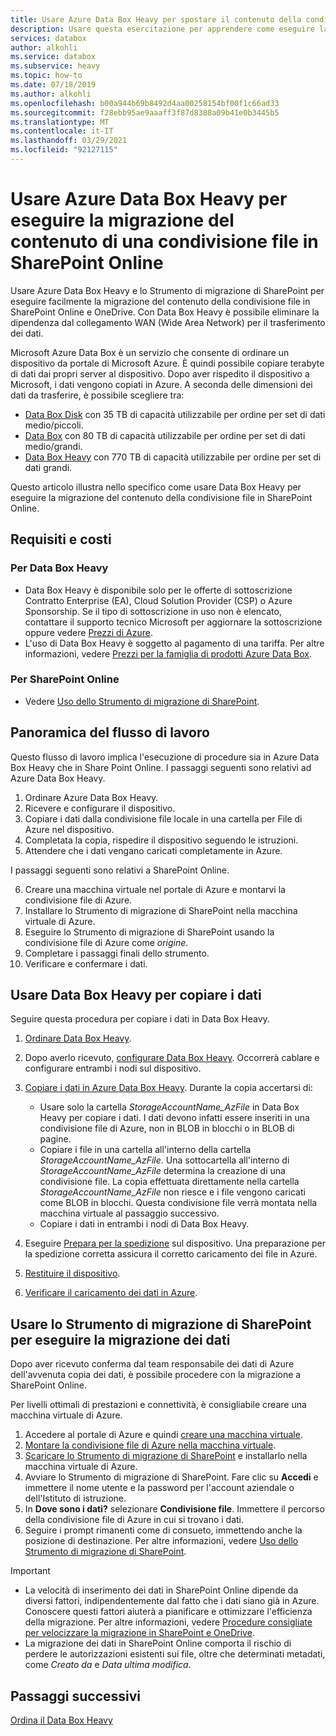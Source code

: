 ```yaml
---
title: Usare Azure Data Box Heavy per spostare il contenuto della condivisione file in SharePoint Online
description: Usare questa esercitazione per apprendere come eseguire la migrazione del contenuto di una condivisione file in Share Point Online usando Azure Data Box Heavy
services: databox
author: alkohli
ms.service: databox
ms.subservice: heavy
ms.topic: how-to
ms.date: 07/18/2019
ms.author: alkohli
ms.openlocfilehash: b00a944b69b8492d4aa00258154bf00f1c66ad33
ms.sourcegitcommit: f28ebb95ae9aaaff3f87d8388a09b41e0b3445b5
ms.translationtype: MT
ms.contentlocale: it-IT
ms.lasthandoff: 03/29/2021
ms.locfileid: "92127115"
---
```

# <a name="use-the-azure-data-box-heavy-to-migrate-your-file-share-content-to-sharepoint-online"></a>Usare Azure Data Box Heavy per eseguire la migrazione del contenuto di una condivisione file in SharePoint Online

Usare Azure Data Box Heavy e lo Strumento di migrazione di SharePoint per eseguire facilmente la migrazione del contenuto della condivisione file in SharePoint Online e OneDrive. Con Data Box Heavy è possibile eliminare la dipendenza dal collegamento WAN (Wide Area Network) per il trasferimento dei dati.

Microsoft Azure Data Box è un servizio che consente di ordinare un dispositivo da portale di Microsoft Azure. È quindi possibile copiare terabyte di dati dai propri server al dispositivo. Dopo aver rispedito il dispositivo a Microsoft, i dati vengono copiati in Azure. A seconda delle dimensioni dei dati da trasferire, è possibile scegliere tra:

- [Data Box Disk](./data-box-disk-overview.md) con 35 TB di capacità utilizzabile per ordine per set di dati medio/piccoli.
- [Data Box](./data-box-overview.md) con 80 TB di capacità utilizzabile per ordine per set di dati medio/grandi.
- [Data Box Heavy](./data-box-heavy-overview.md) con 770 TB di capacità utilizzabile per ordine per set di dati grandi.

Questo articolo illustra nello specifico come usare Data Box Heavy per eseguire la migrazione del contenuto della condivisione file in SharePoint Online.

## <a name="requirements-and-costs"></a>Requisiti e costi

### <a name="for-data-box-heavy"></a>Per Data Box Heavy

- Data Box Heavy è disponibile solo per le offerte di sottoscrizione Contratto Enterprise (EA), Cloud Solution Provider (CSP) o Azure Sponsorship. Se il tipo di sottoscrizione in uso non è elencato, contattare il supporto tecnico Microsoft per aggiornare la sottoscrizione oppure vedere [Prezzi di Azure](https://azure.microsoft.com/pricing/).
- L'uso di Data Box Heavy è soggetto al pagamento di una tariffa. Per altre informazioni, vedere [Prezzi per la famiglia di prodotti Azure Data Box](https://azure.microsoft.com/pricing/details/databox/heavy/).


### <a name="for-sharepoint-online"></a>Per SharePoint Online

- Vedere [Uso dello Strumento di migrazione di SharePoint](/sharepointmigration/how-to-use-the-sharepoint-migration-tool).

## <a name="workflow-overview"></a>Panoramica del flusso di lavoro

Questo flusso di lavoro implica l'esecuzione di procedure sia in Azure Data Box Heavy che in Share Point Online.
I passaggi seguenti sono relativi ad Azure Data Box Heavy.

1. Ordinare Azure Data Box Heavy.
2. Ricevere e configurare il dispositivo.
3. Copiare i dati dalla condivisione file locale in una cartella per File di Azure nel dispositivo.
4. Completata la copia, rispedire il dispositivo seguendo le istruzioni.
5. Attendere che i dati vengano caricati completamente in Azure.

I passaggi seguenti sono relativi a SharePoint Online.

6. Creare una macchina virtuale nel portale di Azure e montarvi la condivisione file di Azure.
7. Installare lo Strumento di migrazione di SharePoint nella macchina virtuale di Azure.
8. Eseguire lo Strumento di migrazione di SharePoint usando la condivisione file di Azure come *origine*.
9. Completare i passaggi finali dello strumento.
10. Verificare e confermare i dati.

## <a name="use-data-box-heavy-to-copy-data"></a>Usare Data Box Heavy per copiare i dati

Seguire questa procedura per copiare i dati in Data Box Heavy.

1. [Ordinare Data Box Heavy](data-box-heavy-deploy-ordered.md).
2. Dopo averlo ricevuto, [configurare Data Box Heavy](data-box-heavy-deploy-set-up.md). Occorrerà cablare e configurare entrambi i nodi sul dispositivo.
3. [Copiare i dati in Azure Data Box Heavy](data-box-heavy-deploy-copy-data.md). Durante la copia accertarsi di:

    - Usare solo la cartella *StorageAccountName_AzFile* in Data Box Heavy per copiare i dati. I dati devono infatti essere inseriti in una condivisione file di Azure, non in BLOB in blocchi o in BLOB di pagine.
    - Copiare i file in una cartella all'interno della cartella *StorageAccountName_AzFile*. Una sottocartella all'interno di *StorageAccountName_AzFile* determina la creazione di una condivisione file. La copia effettuata direttamente nella cartella *StorageAccountName_AzFile* non riesce e i file vengono caricati come BLOB in blocchi. Questa condivisione file verrà montata nella macchina virtuale al passaggio successivo.
    - Copiare i dati in entrambi i nodi di Data Box Heavy.
3. Eseguire [Prepara per la spedizione](data-box-heavy-deploy-picked-up.md#prepare-to-ship) sul dispositivo. Una preparazione per la spedizione corretta assicura il corretto caricamento dei file in Azure.
4. [Restituire il dispositivo](data-box-heavy-deploy-picked-up.md#ship-data-box-heavy-back).
5. [Verificare il caricamento dei dati in Azure](data-box-heavy-deploy-picked-up.md#verify-data-upload-to-azure).

## <a name="use-spmt-to-migrate-data"></a>Usare lo Strumento di migrazione di SharePoint per eseguire la migrazione dei dati

Dopo aver ricevuto conferma dal team responsabile dei dati di Azure dell'avvenuta copia dei dati, è possibile procedere con la migrazione a SharePoint Online.

Per livelli ottimali di prestazioni e connettività, è consigliabile creare una macchina virtuale di Azure.

1. Accedere al portale di Azure e quindi [creare una macchina virtuale](../virtual-machines/windows/quick-create-portal.md).
2. [Montare la condivisione file di Azure nella macchina virtuale](../storage/files/storage-how-to-use-files-windows.md#mount-the-azure-file-share-with-file-explorer).
3. [Scaricare lo Strumento di migrazione di SharePoint](https://spmtreleasescus.blob.core.windows.net/install/default.htm) e installarlo nella macchina virtuale di Azure.
4. Avviare lo Strumento di migrazione di SharePoint. Fare clic su **Accedi** e immettere il nome utente e la password per l'account aziendale o dell'Istituto di istruzione.
5. In **Dove sono i dati?** selezionare **Condivisione file**. Immettere il percorso della condivisione file di Azure in cui si trovano i dati.
6. Seguire i prompt rimanenti come di consueto, immettendo anche la posizione di destinazione. Per altre informazioni, vedere [Uso dello Strumento di migrazione di SharePoint](/sharepointmigration/how-to-use-the-sharepoint-migration-tool).

> [!IMPORTANT]
> - La velocità di inserimento dei dati in SharePoint Online dipende da diversi fattori, indipendentemente dal fatto che i dati siano già in Azure. Conoscere questi fattori aiuterà a pianificare e ottimizzare l'efficienza della migrazione.  Per altre informazioni, vedere [Procedure consigliate per velocizzare la migrazione in SharePoint e OneDrive](/sharepointmigration/sharepoint-online-and-onedrive-migration-speed).
> - La migrazione dei dati in SharePoint Online comporta il rischio di perdere le autorizzazioni esistenti sui file, oltre che determinati metadati, come *Creato da* e *Data ultima modifica*.

## <a name="next-steps"></a>Passaggi successivi

[Ordina il Data Box Heavy](./data-box-heavy-deploy-ordered.md)